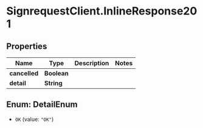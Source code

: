 # SignrequestClient.InlineResponse201

## Properties
Name | Type | Description | Notes
------------ | ------------- | ------------- | -------------
**cancelled** | **Boolean** |  | 
**detail** | **String** |  | 


<a name="DetailEnum"></a>
## Enum: DetailEnum


* `OK` (value: `"OK"`)




